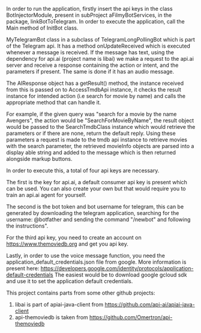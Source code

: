 In order to run the application, firstly insert the api keys in the class BotInjectorModule, present in subProject aFilmyBotServices, in the package, linkBotToTelegram. In order to execute the application, call the Main method of InitBot class.

MyTelegramBot class in a subclass of TelegramLongPollingBot which is part of the Telegram api. It has a method onUpdateReceived which is executed whenever a message is received. If the message has text, using the dependency for api.ai (project name is libai) we make a request to the api.ai server and receive a response containing the action or intent, and the parameters if present. The same is done if it has an audio message. 

The AIResponse object has a getResult() method, the instance received from this is passed on to AccessTmdbApi instance, it checks the result instance for intended action (i.e search for movie by name) and calls the appropriate method that can handle it. 

For example, if the given query was "search for a movie by the name Avengers", the action would be "SearchForMovieByName", the result object would be passed to the SearchTmdbClass instance which would retrieve the parameters or if there are none, return the default reply. Using these parameters a request is made to the tmdb api instance to retrieve movies with the search parameter, the retrieved movieInfo objects are parsed into a display able string and added to the message which is then returned alongside markup buttons.

 In order to execute this, a total of four api keys are necessary. 
 
 The first is the key for api.ai, a default consumer api key is present which can be used. You can also create your own but that would require you to train an api.ai agent for yourself.
 
 The second is the bot token and bot username for telegram, this can be generated by downloading the telegram application, searching for the username: @botfather and sending the command "/newbot" and following the instructions".
 
 For the third api key, you need to create an account on https://www.themoviedb.org and get you api key.
 
 Lastly, in order to use the voice message function, you need the application_default_credentials.json file from google. More information is present here: https://developers.google.com/identity/protocols/application-default-credentials
 The easiest would be to download google gcloud sdk and use it to set the application default credentials.
 
This project contains parts from some other github projects:
1. libai is part of apiai-java-client from https://github.com/api-ai/apiai-java-client
2. api-themoviedb is taken from https://github.com/Omertron/api-themoviedb